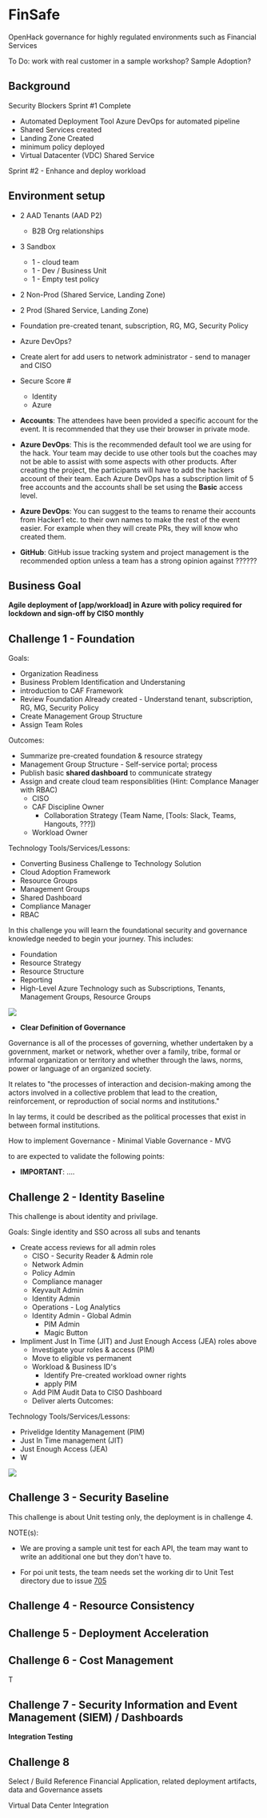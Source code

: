 # FinSafe
OpenHack governance for highly regulated environments such as Financial Services



To Do: 
work with real customer in a sample workshop?  Sample Adoption?

## Background
Security Blockers Sprint #1 Complete
- Automated Deployment Tool Azure DevOps for automated pipeline 
- Shared Services created
- Landing Zone Created
- minimum policy deployed
- Virtual Datacenter (VDC) Shared Service

Sprint #2 - Enhance and deploy workload



## Environment setup 
- 2 AAD Tenants (AAD P2)
  - B2B Org relationships
- 3 Sandbox
  - 1 - cloud team
  - 1 - Dev / Business Unit
  - 1 - Empty test policy
- 2 Non-Prod (Shared Service, Landing Zone)
- 2 Prod (Shared Service, Landing Zone)
- Foundation pre-created tenant, subscription, RG, MG, Security Policy
- Azure DevOps?
- Create alert for add users to network administrator - send to manager and CISO
- Secure Score #
  - Identity
  - Azure

- **Accounts**: The attendees have been provided a specific account for the event. It is recommended that they use their browser in private mode.  

- **Azure DevOps**: This is the recommended default tool we are using for the hack. Your team may decide to use other tools but the coaches may not be able to assist with some aspects with other products. After creating the project, the participants will have to add the hackers account of their team. Each Azure DevOps has a subscription limit of 5 free accounts and the accounts shall be set using the **Basic** access level.

- **Azure DevOps**: You can suggest to the teams to rename their accounts from Hacker1 etc. to their own names to make the rest of the event easier. For example when they will create PRs, they will know who created them. 

- **GitHub**: GitHub issue tracking system and project management is the recommended option unless a team has a strong opinion against ??????


## Business Goal
  **Agile deployment of [app/workload] in Azure with policy required for lockdown and sign-off by CISO monthly**


## Challenge 1 - Foundation
Goals: 
- Organization Readiness
- Business Problem Identification and Understaning
- introduction to CAF Framework
- Review Foundation Already created - Understand tenant, subscription, RG, MG, Security Policy
- Create Management Group Structure
- Assign Team Roles

Outcomes: 
- Summarize pre-created foundation & resource strategy
- Management Group Structure - Self-service portal; process
- Publish basic **shared dashboard** to communicate strategy
- Assign and create cloud team responsiblities (Hint: Complance Manager with RBAC)
  - CISO
  - CAF Discipline Owner
     - Collaboration Strategy (Team Name, [Tools: Slack, Teams, Hangouts, ???])
  - Workload Owner


Technology Tools/Services/Lessons:
- Converting Business Challenge to Technology Solution
- Cloud Adoption Framework
- Resource Groups
- Management Groups
- Shared Dashboard
- Compliance Manager
- RBAC


In this challenge you will learn the foundational security and governance knowledge needed to begin your journey. This includes: 
- Foundation
- Resource Strategy
- Resource Structure
- Reporting
- High-Level Azure Technology such as Subscriptions, Tenants, Management Groups, Resource Groups

![](images/caf-best-practices.png?raw=true)




- **Clear Definition of Governance**

Governance is all of the processes of governing, whether undertaken by a government, market or network, whether over a family, tribe, formal or informal organization or territory and whether through the laws, norms, power or language of an organized society.

It relates to "the processes of interaction and decision-making among the actors involved in a collective problem that lead to the creation, reinforcement, or reproduction of social norms and institutions."

In lay terms, it could be described as the political processes that exist in between formal institutions.

 

How to implement Governance - Minimal Viable Governance - MVG




to are expected to validate the following points: 



- **IMPORTANT**: ....

## Challenge 2 - Identity Baseline

This challenge is about identity and privilage. 



Goals: 
Single identity and SSO across all subs and tenants
- Create access reviews for all admin roles
  - CISO - Security Reader & Admin role
  - Network Admin
  - Policy Admin 
  - Compliance manager
  - Keyvault Admin
  - Identity Admin
  - Operations - Log Analytics
  - Identity Admin - Global Admin
    - PIM Admin
    - Magic Button
- Impliment Just In Time (JIT) and Just Enough Access (JEA) roles above
  - Investigate your roles & access (PIM)
  - Move to eligible vs permanent 
  - Workload & Business ID's
    - Identify Pre-created workload owner rights
    - apply PIM
  - Add PIM Audit Data to CISO Dashboard
  - Deliver alerts 
Outcomes:

Technology Tools/Services/Lessons:
- Privelidge Identity Management (PIM)
- Just In Time management (JIT)
- Just Enough Access (JEA)
- W


![](images/regulatory-boundaries.png?raw=true)




## Challenge 3 - Security Baseline

This challenge is about Unit testing only, the deployment is in challenge 4.

NOTE(s): 

- We are proving a sample unit test for each API, the team may want to write an additional one but they don't have to. 

- For poi unit tests, the team needs set the working dir to Unit Test directory due to issue [705](https://github.com/Microsoft/vstest/issues/705) 



## Challenge 4 - Resource Consistency 



## Challenge 5 - Deployment Acceleration 




## Challenge 6 - Cost Management 

T

## Challenge 7 - Security Information and Event Management (SIEM) / Dashboards 



**Integration Testing**




## Challenge 8



Select / Build Reference Financial Application, related deployment artifacts, data and Governance assets 

Virtual Data Center Integration 



